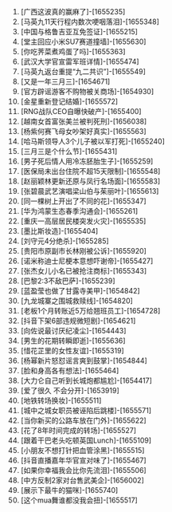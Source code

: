 
1. [广西这波真的赢麻了]-[1655235]
1. [马英九11天行程内数次哽咽落泪]-[1655348]
1. [中国与格鲁吉亚互免签证]-[1655215]
1. [堂主回应小米SU7赛道撞墙]-[1655630]
1. [你吃荠菜煮鸡蛋了吗]-[1655363]
1. [武汉大学官宣雷军班详情]-[1655474]
1. [马英九返台重提“九二共识”]-[1655549]
1. [又是一年三月三]-[1654671]
1. [官方辟谣游客不购物被关商场]-[1654930]
1. [金星重新登记结婚]-[1655572]
1. [RNG战队CEO自曝快破产]-[1655400]
1. [越南女首富张美兰被判死刑]-[1656038]
1. [杨紫何赛飞母女吵架好真实]-[1655563]
1. [哈马斯领导人3个儿子被以军打死]-[1655240]
1. [三月三是个什么节]-[1655431]
1. [男子死后情人用冷冻胚胎生子]-[1655259]
1. [医保局未出台住院不超15天限制]-[1655548]
1. [赵丽颖林更新还原与凤行名场面]-[1655583]
1. [张碧晨武艺演唱梁山伯与茱丽叶]-[1655613]
1. [同一棵树上开出了不同的花]-[1655347]
1. [华为鸿蒙生态春季沟通会]-[1655261]
1. [重庆一高层居民楼突发火灾]-[1655535]
1. [墨比斯妆造]-[1655404]
1. [刘守元4分绝杀]-[1655285]
1. [贵阳市原副市长林刚被公诉]-[1655920]
1. [诺米称迪士尼梗本意想吓谢帝]-[1655427]
1. [张杰女儿小名已被抢注商标]-[1655343]
1. [巴黎2:3不敌巴萨]-[1655239]
1. [蓝盈莹也做了甘露寺美甲]-[1654842]
1. [九龙城寨之围城救赎线]-[1654820]
1. [老板1个月转账近5万给翘班员工]-[1654728]
1. [抖音下架6部违规微短剧]-[1654621]
1. [向佐说最讨厌纪凌尘]-[1654443]
1. [男生的花期转瞬即逝]-[1655636]
1. [惜花芷里的女性友谊]-[1655319]
1. [杨幂新片怒怼谣言爽到鼓掌]-[1654844]
1. [脸和身高各有想法]-[1655464]
1. [大力仑自己听到长城炮都尴尬]-[1654417]
1. [爱了很久 不会分开]-[1653919]
1. [地铁转场换妆]-[1655511]
1. [城中之城女职员被诬陷后跳楼]-[1655571]
1. [当你新买的公路车放在门外]-[1655622]
1. [花了8年时间完成的转场]-[1655527]
1. [跟着干巴老头吃顿英国Lunch]-[1655109]
1. [小朋友不想打针把血管涂黑]-[1655515]
1. [抖音直播嘉年华官宣对味了]-[1655467]
1. [如果你幸福我会比你先流泪]-[1655506]
1. [中方反制2家对台售武美企]-[1656002]
1. [展示下最牛的猫咪]-[1655740]
1. [这个mua舞谁都没我会扭]-[1655517]